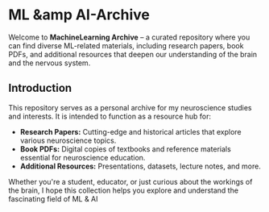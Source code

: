# ML &amp AI-Archive

Welcome to **MachineLearning Archive** – a curated repository where you can find diverse ML-related materials, including research papers, book PDFs, and additional resources that deepen our understanding of the brain and the nervous system.

## Introduction

This repository serves as a personal archive for my neuroscience studies and interests. It is intended to function as a resource hub for:
- **Research Papers:** Cutting-edge and historical articles that explore various neuroscience topics.
- **Book PDFs:** Digital copies of textbooks and reference materials essential for neuroscience education.
- **Additional Resources:** Presentations, datasets, lecture notes, and more.

Whether you're a student, educator, or just curious about the workings of the brain, I hope this collection helps you explore and understand the fascinating field of ML & AI


